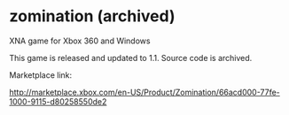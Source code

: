 zomination (archived)
==========

XNA game for Xbox 360 and Windows

This game is released and updated to 1.1. Source code is archived.

Marketplace link:

http://marketplace.xbox.com/en-US/Product/Zomination/66acd000-77fe-1000-9115-d80258550de2

